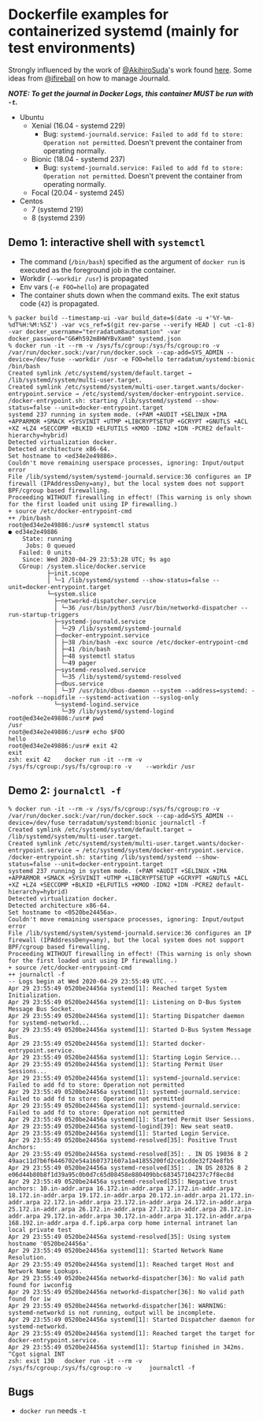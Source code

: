 # Dockerfile examples for containerized systemd (mainly for test environments)
Strongly influenced by the work of [@AkihiroSuda][akihiro-suda]'s work found [here][akihiro-suda].
Some ideas from [@ifireball][ifireball] on how to manage Journald.

_**NOTE: To get the journal in Docker Logs, this container MUST be run with `-t`.**_ 

* Ubuntu
  * Xenial (16.04 - systemd 229)
    - Bug: `systemd-journald.service: Failed to add fd to store: Operation not permitted`. Doesn't prevent the container 
      from operating normally.
  * Bionic (18.04 - systemd 237)
    - Bug: `systemd-journald.service: Failed to add fd to store: Operation not permitted`. Doesn't prevent the container 
      from operating normally.
  * Focal (20.04 - systemd 245)
* Centos
   * 7 (systemd 219)
   * 8 (systemd 239)

## Demo 1: interactive shell with `systemctl`

* The command (`/bin/bash`) specified as the argument of `docker run` is executed as the foreground job in the container.
* Workdir (`--workdir /usr`) is propagated
* Env vars (`-e FOO=hello`) are propagated
* The container shuts down when the command exits. The exit status code (`42`) is propagated.

```console
% packer build --timestamp-ui -var build_date=$(date -u +'%Y-%m-%dT%H:%M:%SZ') -var vcs_ref=$(git rev-parse --verify HEAD | cut -c1-8) -var docker_username="terradatum8automation" -var docker_password="G6#h592m8HWYBvXam0" systemd.json
% docker run -it --rm -v /sys/fs/cgroup:/sys/fs/cgroup:ro -v /var/run/docker.sock:/var/run/docker.sock --cap-add=SYS_ADMIN --device=/dev/fuse --workdir /usr -e FOO=hello terradatum/systemd:bionic /bin/bash
Created symlink /etc/systemd/system/default.target → /lib/systemd/system/multi-user.target.
Created symlink /etc/systemd/system/multi-user.target.wants/docker-entrypoint.service → /etc/systemd/system/docker-entrypoint.service.
/docker-entrypoint.sh: starting /lib/systemd/systemd --show-status=false --unit=docker-entrypoint.target
systemd 237 running in system mode. (+PAM +AUDIT +SELINUX +IMA +APPARMOR +SMACK +SYSVINIT +UTMP +LIBCRYPTSETUP +GCRYPT +GNUTLS +ACL +XZ +LZ4 +SECCOMP +BLKID +ELFUTILS +KMOD -IDN2 +IDN -PCRE2 default-hierarchy=hybrid)
Detected virtualization docker.
Detected architecture x86-64.
Set hostname to <ed34e2e49886>.
Couldn't move remaining userspace processes, ignoring: Input/output error
File /lib/systemd/system/systemd-journald.service:36 configures an IP firewall (IPAddressDeny=any), but the local system does not support BPF/cgroup based firewalling.
Proceeding WITHOUT firewalling in effect! (This warning is only shown for the first loaded unit using IP firewalling.)
+ source /etc/docker-entrypoint-cmd
++ /bin/bash
root@ed34e2e49886:/usr# systemctl status
● ed34e2e49886
    State: running
     Jobs: 0 queued
   Failed: 0 units
    Since: Wed 2020-04-29 23:53:28 UTC; 9s ago
   CGroup: /system.slice/docker.service
           ├─init.scope
           │ └─1 /lib/systemd/systemd --show-status=false --unit=docker-entrypoint.target
           └─system.slice
             ├─networkd-dispatcher.service
             │ └─36 /usr/bin/python3 /usr/bin/networkd-dispatcher --run-startup-triggers
             ├─systemd-journald.service
             │ └─29 /lib/systemd/systemd-journald
             ├─docker-entrypoint.service
             │ ├─38 /bin/bash -exc source /etc/docker-entrypoint-cmd
             │ ├─41 /bin/bash
             │ ├─48 systemctl status
             │ └─49 pager
             ├─systemd-resolved.service
             │ └─35 /lib/systemd/systemd-resolved
             ├─dbus.service
             │ └─37 /usr/bin/dbus-daemon --system --address=systemd: --nofork --nopidfile --systemd-activation --syslog-only
             └─systemd-logind.service
               └─39 /lib/systemd/systemd-logind
root@ed34e2e49886:/usr# pwd
/usr
root@ed34e2e49886:/usr# echo $FOO 
hello
root@ed34e2e49886:/usr# exit 42
exit
zsh: exit 42    docker run -it --rm -v /sys/fs/cgroup:/sys/fs/cgroup:ro -v    --workdir /usr 
```

## Demo 2: `journalctl -f`

```console
% docker run -it --rm -v /sys/fs/cgroup:/sys/fs/cgroup:ro -v /var/run/docker.sock:/var/run/docker.sock --cap-add=SYS_ADMIN --device=/dev/fuse terradatum/systemd:bionic journalctl -f
Created symlink /etc/systemd/system/default.target → /lib/systemd/system/multi-user.target.
Created symlink /etc/systemd/system/multi-user.target.wants/docker-entrypoint.service → /etc/systemd/system/docker-entrypoint.service.
/docker-entrypoint.sh: starting /lib/systemd/systemd --show-status=false --unit=docker-entrypoint.target
systemd 237 running in system mode. (+PAM +AUDIT +SELINUX +IMA +APPARMOR +SMACK +SYSVINIT +UTMP +LIBCRYPTSETUP +GCRYPT +GNUTLS +ACL +XZ +LZ4 +SECCOMP +BLKID +ELFUTILS +KMOD -IDN2 +IDN -PCRE2 default-hierarchy=hybrid)
Detected virtualization docker.
Detected architecture x86-64.
Set hostname to <0520be24456a>.
Couldn't move remaining userspace processes, ignoring: Input/output error
File /lib/systemd/system/systemd-journald.service:36 configures an IP firewall (IPAddressDeny=any), but the local system does not support BPF/cgroup based firewalling.
Proceeding WITHOUT firewalling in effect! (This warning is only shown for the first loaded unit using IP firewalling.)
+ source /etc/docker-entrypoint-cmd
++ journalctl -f
-- Logs begin at Wed 2020-04-29 23:55:49 UTC. --
Apr 29 23:55:49 0520be24456a systemd[1]: Reached target System Initialization.
Apr 29 23:55:49 0520be24456a systemd[1]: Listening on D-Bus System Message Bus Socket.
Apr 29 23:55:49 0520be24456a systemd[1]: Starting Dispatcher daemon for systemd-networkd...
Apr 29 23:55:49 0520be24456a systemd[1]: Started D-Bus System Message Bus.
Apr 29 23:55:49 0520be24456a systemd[1]: Started docker-entrypoint.service.
Apr 29 23:55:49 0520be24456a systemd[1]: Starting Login Service...
Apr 29 23:55:49 0520be24456a systemd[1]: Starting Permit User Sessions...
Apr 29 23:55:49 0520be24456a systemd[1]: systemd-journald.service: Failed to add fd to store: Operation not permitted
Apr 29 23:55:49 0520be24456a systemd[1]: systemd-journald.service: Failed to add fd to store: Operation not permitted
Apr 29 23:55:49 0520be24456a systemd[1]: systemd-journald.service: Failed to add fd to store: Operation not permitted
Apr 29 23:55:49 0520be24456a systemd[1]: Started Permit User Sessions.
Apr 29 23:55:49 0520be24456a systemd-logind[39]: New seat seat0.
Apr 29 23:55:49 0520be24456a systemd[1]: Started Login Service.
Apr 29 23:55:49 0520be24456a systemd-resolved[35]: Positive Trust Anchors:
Apr 29 23:55:49 0520be24456a systemd-resolved[35]: . IN DS 19036 8 2 49aac11d7b6f6446702e54a1607371607a1a41855200fd2ce1cdde32f24e8fb5
Apr 29 23:55:49 0520be24456a systemd-resolved[35]: . IN DS 20326 8 2 e06d44b80b8f1d39a95c0b0d7c65d08458e880409bbc683457104237c7f8ec8d
Apr 29 23:55:49 0520be24456a systemd-resolved[35]: Negative trust anchors: 10.in-addr.arpa 16.172.in-addr.arpa 17.172.in-addr.arpa 18.172.in-addr.arpa 19.172.in-addr.arpa 20.172.in-addr.arpa 21.172.in-addr.arpa 22.172.in-addr.arpa 23.172.in-addr.arpa 24.172.in-addr.arpa 25.172.in-addr.arpa 26.172.in-addr.arpa 27.172.in-addr.arpa 28.172.in-addr.arpa 29.172.in-addr.arpa 30.172.in-addr.arpa 31.172.in-addr.arpa 168.192.in-addr.arpa d.f.ip6.arpa corp home internal intranet lan local private test
Apr 29 23:55:49 0520be24456a systemd-resolved[35]: Using system hostname '0520be24456a'.
Apr 29 23:55:49 0520be24456a systemd[1]: Started Network Name Resolution.
Apr 29 23:55:49 0520be24456a systemd[1]: Reached target Host and Network Name Lookups.
Apr 29 23:55:49 0520be24456a networkd-dispatcher[36]: No valid path found for iwconfig
Apr 29 23:55:49 0520be24456a networkd-dispatcher[36]: No valid path found for iw
Apr 29 23:55:49 0520be24456a networkd-dispatcher[36]: WARNING: systemd-networkd is not running, output will be incomplete.
Apr 29 23:55:49 0520be24456a systemd[1]: Started Dispatcher daemon for systemd-networkd.
Apr 29 23:55:49 0520be24456a systemd[1]: Reached target the target for docker-entrypoint.service.
Apr 29 23:55:49 0520be24456a systemd[1]: Startup finished in 342ms.
^Cgot signal INT
zsh: exit 130   docker run -it --rm -v /sys/fs/cgroup:/sys/fs/cgroup:ro -v     journalctl -f
```

## Bugs
* `docker run` needs `-t`

[akihiro-suda]: https://github.com/AkihiroSuda
[akihiro-suda]: https://github.com/AkihiroSuda/containerized-systemd
[ifireball]: https://github.com/ifireball/systemd-base/tree/logs-and-args/etc/systemd
